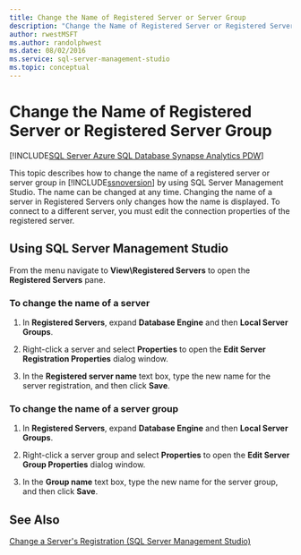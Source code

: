 ```yaml
---
title: Change the Name of Registered Server or Server Group
description: "Change the Name of Registered Server or Registered Server Group"
author: rwestMSFT
ms.author: randolphwest
ms.date: 08/02/2016
ms.service: sql-server-management-studio
ms.topic: conceptual
---
```


# Change the Name of Registered Server or Registered Server Group

[!INCLUDE[SQL Server Azure SQL Database Synapse Analytics PDW](../includes/applies-to-version/sql-asdb-asdbmi-asa-pdw.md)]

This topic describes how to change the name of a registered server or server group in [!INCLUDE[ssnoversion](../includes/ssnoversion-md.md)] by using SQL Server Management Studio. The name can be changed at any time. Changing the name of a server in Registered Servers only changes how the name is displayed. To connect to a different server, you must edit the connection properties of the registered server.  
  
## <a name="SSMSProcedure"></a> Using SQL Server Management Studio

From the menu navigate to **View\\Registered Servers** to open the **Registered Servers** pane.

### To change the name of a server

1. In **Registered Servers**, expand **Database Engine** and then **Local Server Groups**.  

2. Right-click a server and select **Properties** to open the **Edit Server Registration Properties** dialog window.

3. In the **Registered server name** text box, type the new name for the server registration, and then click **Save**.  

### To change the name of a server group  

1. In **Registered Servers**, expand **Database Engine** and then **Local Server Groups**.  

2. Right-click a server group and select **Properties** to open the **Edit Server Group Properties** dialog window. 

3. In the **Group name** text box, type the new name for the server group, and then click **Save**.  

## See Also

[Change a Server's Registration &#40;SQL Server Management Studio&#41;](change-a-server-s-registration-sql-server-management-studio.md)
